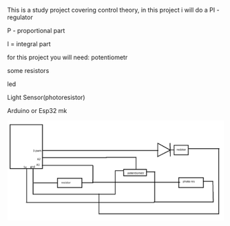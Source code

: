 This is a study project covering control theory, in this project i will do a PI  - regulator 


P - proportional part

I = integral part

for this project you will need:
potentiometr

some resistors

led

Light Sensor(photoresistor)

Arduino or Esp32 mk

 
![Иллюстрация к проекту](https://github.com/heavymetalfan1123/PI-reg-Arduino/raw/main/shema.png)
